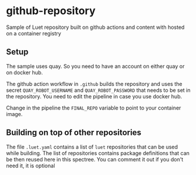 # github-repository

Sample of Luet repository built on github actions and content with hosted on a container registry

## Setup

The sample uses quay. So you need to have an account on either quay or on docker hub.

The github action workflow in `.github` builds the repository and uses the secret `QUAY_ROBOT_USERNAME` and `QUAY_ROBOT_PASSWORD` that needs to be set in the repository. You need to edit the pipeline in case you use docker hub.

Change in the pipeline the `FINAL_REPO` variable to point to your container image.


## Building on top of other repositories

The file `.luet.yaml` contains a list of `luet` repositories that can be used while building. The list of repositories contains package definitions that can be then reused here in this spectree. You can comment it out if you don't need it, it is optional